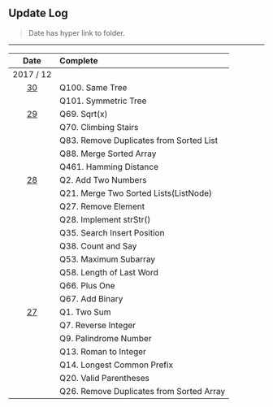 ## Update Log
> Date has hyper link to folder.
---
|Date|Complete|
|:---:|:---|
|2017 / 12||
|[30](https://github.com/VenseChang/LeetCode-Practise/tree/master/Ruby/20171230)|Q100. Same Tree|
||Q101. Symmetric Tree|
|[29](https://github.com/VenseChang/LeetCode-Practise/tree/master/Ruby/20171229)|Q69. Sqrt(x)|
||Q70. Climbing Stairs|
||Q83. Remove Duplicates from Sorted List|
||Q88. Merge Sorted Array|
||Q461. Hamming Distance|
|[28](https://github.com/VenseChang/LeetCode-Practise/tree/master/Ruby/20171228)|Q2. Add Two Numbers|
||Q21. Merge Two Sorted Lists(ListNode)|
||Q27. Remove Element|
||Q28. Implement strStr()|
||Q35. Search Insert Position|
||Q38. Count and Say|
||Q53. Maximum Subarray|
||Q58. Length of Last Word|
||Q66. Plus One|
||Q67. Add Binary|
|[27](https://github.com/VenseChang/LeetCode-Practise/tree/master/Ruby/20171227)|Q1. Two Sum|
||Q7. Reverse Integer|
||Q9. Palindrome Number|
||Q13. Roman to Integer|
||Q14. Longest Common Prefix|
||Q20. Valid Parentheses|
||Q26. Remove Duplicates from Sorted Array|